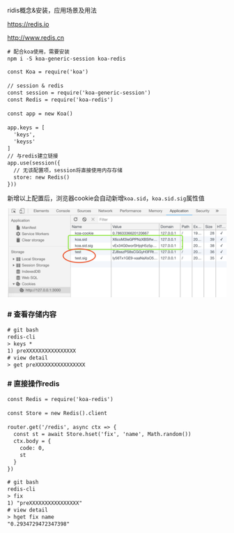 ridis概念&安装，应用场景及用法

https://redis.io

http://www.redis.cn

```
# 配合koa使用，需要安装
npm i -S koa-generic-session koa-redis
```

```
const Koa = require('koa')

// session & redis
const session = require('koa-generic-session')
const Redis = require('koa-redis')

const app = new Koa()

app.keys = [
  'keys',
  'keyss'
]
// 与redis建立链接
app.use(session({
  // 无该配置项，session将直接使用内存存储
  store: new Redis()
}))
```

新增以上配置后，浏览器cookie会自动新增`koa.sid`，`koa.sid.sig`属性值

![koa-generic-session](img/koa-session-client.jpg)

### # 查看存储内容

```
# git bash
redis-cli
> keys *
1) preXXXXXXXXXXXXXXXX
# view detail
> get preXXXXXXXXXXXXXXXX
```

### # 直接操作redis

```
const Redis = require('koa-redis')

const Store = new Redis().client

router.get('/redis', async ctx => {
  const st = await Store.hset('fix', 'name', Math.random())
  ctx.body = {
    code: 0,
    st
  }
})
```

```
# git bash
redis-cli
> fix
1) "preXXXXXXXXXXXXXXXX"
# view detail
> hget fix name
"0.2934729472347398"
```
